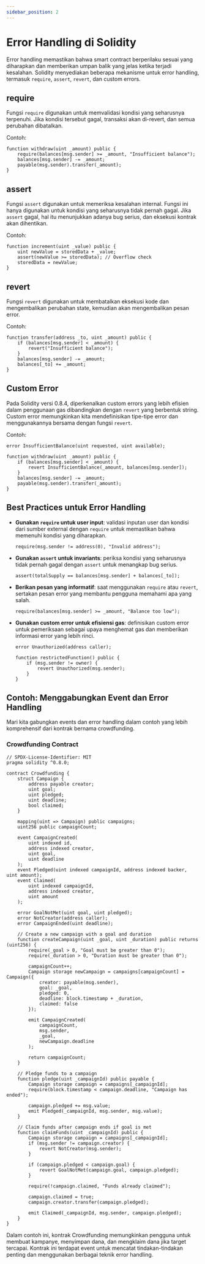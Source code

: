 ```yaml
---
sidebar_position: 2
---
```


# Error Handling di Solidity

Error handling memastikan bahwa smart contract berperilaku sesuai yang diharapkan dan memberikan umpan balik yang jelas ketika terjadi kesalahan. Solidity menyediakan beberapa mekanisme untuk error handling, termasuk `require`, `assert`, `revert`, dan custom errors.

## require

Fungsi `require` digunakan untuk memvalidasi kondisi yang seharusnya terpenuhi. Jika kondisi tersebut gagal, transaksi akan di-revert, dan semua perubahan dibatalkan.

Contoh:

```solidity
function withdraw(uint _amount) public {
    require(balances[msg.sender] >= _amount, "Insufficient balance");
    balances[msg.sender] -= _amount;
    payable(msg.sender).transfer(_amount);
}
```

## assert

Fungsi `assert` digunakan untuk memeriksa kesalahan internal. Fungsi ini hanya digunakan untuk kondisi yang seharusnya tidak pernah gagal. Jika `assert` gagal, hal itu menunjukkan adanya bug serius, dan eksekusi kontrak akan dihentikan.

Contoh:

```solidity
function increment(uint _value) public {
    uint newValue = storedData + _value;
    assert(newValue >= storedData); // Overflow check
    storedData = newValue;
}
```

## revert

Fungsi `revert` digunakan untuk membatalkan eksekusi kode dan mengembalikan perubahan state, kemudian akan mengembalikan pesan error.

Contoh:

```solidity
function transfer(address _to, uint _amount) public {
    if (balances[msg.sender] < _amount) {
        revert("Insufficient balance");
    }
    balances[msg.sender] -= _amount;
    balances[_to] += _amount;
}
```

## Custom Error

Pada Solidity versi 0.8.4, diperkenalkan custom errors yang lebih efisien dalam penggunaan gas dibandingkan dengan `revert` yang berbentuk string. Custom error memungkinkan kita mendefinisikan tipe-tipe error dan menggunakannya bersama dengan fungsi `revert`.

Contoh:

```solidity
error InsufficientBalance(uint requested, uint available);

function withdraw(uint _amount) public {
    if (balances[msg.sender] < _amount) {
        revert InsufficientBalance(_amount, balances[msg.sender]);
    }
    balances[msg.sender] -= _amount;
    payable(msg.sender).transfer(_amount);
}
```

## Best Practices untuk Error Handling

-  **Gunakan `require` untuk user input**: validasi inputan user dan kondisi dari sumber external dengan `require` untuk memastikan bahwa memenuhi kondisi yang diharapkan.

   ```solidity
   require(msg.sender != address(0), "Invalid address");
   ```

-  **Gunakan `assert` untuk invariants**: periksa kondisi yang seharusnya tidak pernah gagal dengan `assert` untuk menangkap bug serius.

   ```solidity
   assert(totalSupply == balances[msg.sender] + balances[_to]);
   ```

-  **Berikan pesan yang informatif**: saat menggunakan `require` atau `revert`, sertakan pesan error yang membantu pengguna memahami apa yang salah.

   ```solidity
   require(balances[msg.sender] >= _amount, "Balance too low");
   ```

-  **Gunakan custom error untuk efisiensi gas**: definisikan custom error untuk pemeriksaan sebagai upaya menghemat gas dan memberikan informasi error yang lebih rinci.

   ```solidity
   error Unauthorized(address caller);

   function restrictedFunction() public {
       if (msg.sender != owner) {
           revert Unauthorized(msg.sender);
       }
   }
   ```

## Contoh: Menggabungkan Event dan Error Handling

Mari kita gabungkan events dan error handling dalam contoh yang lebih komprehensif dari kontrak bernama crowdfunding.

### Crowdfunding Contract

```solidity
// SPDX-License-Identifier: MIT
pragma solidity ^0.8.0;

contract Crowdfunding {
    struct Campaign {
        address payable creator;
        uint goal;
        uint pledged;
        uint deadline;
        bool claimed;
    }

    mapping(uint => Campaign) public campaigns;
    uint256 public campaignCount;

    event CampaignCreated(
        uint indexed id,
        address indexed creator,
        uint goal,
        uint deadline
    );
    event Pledged(uint indexed campaignId, address indexed backer, uint amount);
    event Claimed(
        uint indexed campaignId,
        address indexed creator,
        uint amount
    );

    error GoalNotMet(uint goal, uint pledged);
    error NotCreator(address caller);
    error CampaignEnded(uint deadline);

    // Create a new campaign with a goal and duration
    function createCampaign(uint _goal, uint _duration) public returns (uint256) {
        require(_goal > 0, "Goal must be greater than 0");
        require(_duration > 0, "Duration must be greater than 0");

        campaignCount++;
        Campaign storage newCampaign = campaigns[campaignCount] = Campaign({
            creator: payable(msg.sender),
            goal: _goal,
            pledged: 0,
            deadline: block.timestamp + _duration,
            claimed: false
        });

        emit CampaignCreated(
            campaignCount,
            msg.sender,
            _goal,
            newCampaign.deadline
        );

        return campaignCount;
    }

    // Pledge funds to a campaign
    function pledge(uint _campaignId) public payable {
        Campaign storage campaign = campaigns[_campaignId];
        require(block.timestamp < campaign.deadline, "Campaign has ended");

        campaign.pledged += msg.value;
        emit Pledged(_campaignId, msg.sender, msg.value);
    }

    // Claim funds after campaign ends if goal is met
    function claimFunds(uint _campaignId) public {
        Campaign storage campaign = campaigns[_campaignId];
        if (msg.sender != campaign.creator) {
            revert NotCreator(msg.sender);
        }

        if (campaign.pledged < campaign.goal) {
            revert GoalNotMet(campaign.goal, campaign.pledged);
        }

        require(!campaign.claimed, "Funds already claimed");

        campaign.claimed = true;
        campaign.creator.transfer(campaign.pledged);

        emit Claimed(_campaignId, msg.sender, campaign.pledged);
    }
}
```

Dalam contoh ini, kontrak Crowdfunding memungkinkan pengguna untuk membuat kampanye, menyimpan dana, dan mengklaim dana jika target tercapai. Kontrak ini terdapat event untuk mencatat tindakan-tindakan penting dan menggunakan berbagai teknik error handling.
